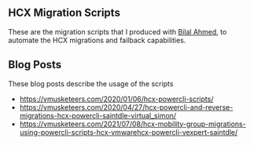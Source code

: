 ## HCX Migration Scripts

These are the migration scripts that I produced with [Bilal Ahmed](https://twitter.com/Dark_KnightUK), to automate the HCX migrations and failback capabilities. 
 
## Blog Posts

These blog posts describe the usage of the scripts

* https://vmusketeers.com/2020/01/06/hcx-powercli-scripts/ 
* https://vmusketeers.com/2020/04/27/hcx-powercli-and-reverse-migrations-hcx-powercli-saintdle-virtual_simon/
* https://vmusketeers.com/2021/07/08/hcx-mobility-group-migrations-using-powercli-scripts-hcx-vmwarehcx-powercli-vexpert-saintdle/ 
